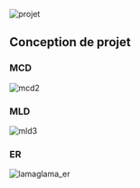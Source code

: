 ![projet](https://user-images.githubusercontent.com/10536517/122688603-8ad48480-d21d-11eb-898b-191a43f80d8e.PNG)

## Conception de projet

### MCD

![mcd2](https://user-images.githubusercontent.com/10536517/122688463-9d9a8980-d21c-11eb-8647-03803a5c687f.PNG)

### MLD

![mld3](https://user-images.githubusercontent.com/10536517/122688508-e0f4f800-d21c-11eb-8773-a465b50966d4.PNG)

### ER

![lamaglama_er](https://user-images.githubusercontent.com/10536517/122688258-9030cf80-d21b-11eb-80f9-9bbc5527eaab.png)

